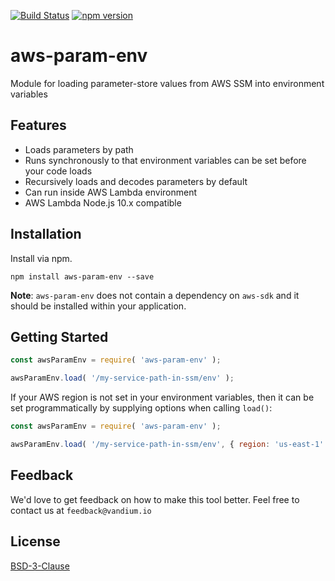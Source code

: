 [![Build Status](https://travis-ci.org/vandium-io/aws-param-env.svg?branch=master)](https://travis-ci.org/vandium-io/aws-param-env)
[![npm version](https://badge.fury.io/js/aws-param-env.svg)](https://badge.fury.io/js/aws-param-env)

# aws-param-env

Module for loading parameter-store values from AWS SSM into environment variables

## Features
* Loads parameters by path
* Runs synchronously to that environment variables can be set before your code loads
* Recursively loads and decodes parameters by default
* Can run inside AWS Lambda environment
* AWS Lambda Node.js 10.x compatible

## Installation
Install via npm.

	npm install aws-param-env --save

**Note**: `aws-param-env` does not contain a dependency on `aws-sdk` and it should be installed within your application.

## Getting Started

```js
const awsParamEnv = require( 'aws-param-env' );

awsParamEnv.load( '/my-service-path-in-ssm/env' );
```

If your AWS region is not set in your environment variables, then it can be set programmatically by supplying
options when calling `load()`:

```js
const awsParamEnv = require( 'aws-param-env' );

awsParamEnv.load( '/my-service-path-in-ssm/env', { region: 'us-east-1' } );
```


## Feedback

We'd love to get feedback on how to make this tool better. Feel free to contact us at `feedback@vandium.io`

## License

[BSD-3-Clause](https://en.wikipedia.org/wiki/BSD_licenses)
